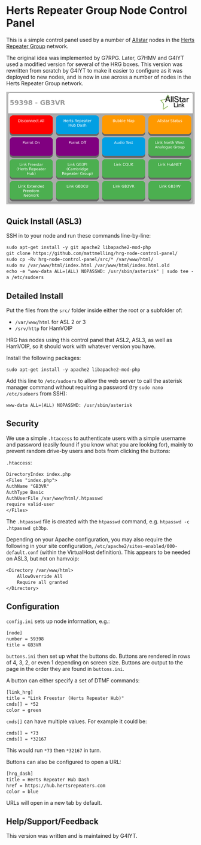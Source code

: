 # Herts Repeater Group Node Control Panel
This is a simple control panel used by a number of [Allstar](https://www.allstarlink.org) nodes in the [Herts Repeater Group](https://hertsrepeaters.com/) network.

The original idea was implemented by G7RPG. Later, G7HMV and G4IYT used a modified version for several of the HRG boxes. This version was rewritten from scratch by G4IYT to make it easier to configure as it was deployed to new nodes, and is now in use across a number of nodes in the Herts Repeater Group network.

![Screenshot of GB3VR control panel](./img/screenshot.png)

## Quick Install (ASL3)
SSH in to your node and run these commands line-by-line:

```
sudo apt-get install -y git apache2 libapache2-mod-php
git clone https://github.com/mattmelling/hrg-node-control-panel/
sudo cp -Rv hrg-node-control-panel/src/* /var/www/html/
sudo mv /var/www/html/index.html /var/www/html/index.html.old
echo -e "www-data ALL=(ALL) NOPASSWD: /usr/sbin/asterisk" | sudo tee -a /etc/sudoers
```

## Detailed Install
Put the files from the `src/` folder inside either the root or a subfolder of:

- `/var/www/html` for ASL 2 or 3
- `/srv/http` for HamVOIP

HRG has nodes using this control panel that ASL2, ASL3, as well as HamVOIP, so it should work with whatever version you have.

Install the following packages:

```
sudo apt-get install -y apache2 libapache2-mod-php
```

Add this line to `/etc/sudoers` to allow the web server to call the asterisk manager command without requiring a password (try `sudo nano /etc/sudoers` from SSH):

```
www-data ALL=(ALL) NOPASSWD: /usr/sbin/asterisk
```

## Security
We use a simple `.htaccess` to authenticate users with a simple username and password (easily found if you know what you are looking for), mainly to prevent random drive-by users and bots from clicking the buttons:

`.htaccess`:

```
DirectoryIndex index.php
<Files "index.php">
AuthName "GB3VR"
AuthType Basic
AuthUserFile /var/www/html/.htpasswd
require valid-user
</Files>
```

The `.htpasswd` file is created with the `htpasswd` command, e.g. `htpasswd -c .htpasswd gb3bp`.

Depending on your Apache configuration, you may also require the following in your site configuration, `/etc/apache2/sites-enabled/000-default.conf` (within the VirtualHost definition). This appears to be needed on ASL3, but not on hamvoip:

```
<Directory /var/www/html>
    AllowOverride All
    Require all granted
</Directory>
```

## Configuration

`config.ini` sets up node information, e.g.:

```
[node]
number = 59398
title = GB3VR
```

`buttons.ini` then set up what the buttons do. Buttons are rendered in rows of 4, 3, 2, or even 1 depending on screen size. Buttons are output to the page in the order they are found in `buttons.ini`.

A button can either specify a set of DTMF commands:

```
[link_hrg]
title = "Link Freestar (Herts Repeater Hub)"
cmds[] = *52
color = green
```

`cmds[]` can have multiple values. For example it could be:

```
cmds[] = *73
cmds[] = *32167
```

This would run `*73` then `*32167` in turn.

Buttons can also be configured to open a URL:

```
[hrg_dash]
title = Herts Repeater Hub Dash
href = https://hub.hertsrepeaters.com
color = blue
```

URLs will open in a new tab by default.

## Help/Support/Feedback
This version was written and is maintained by G4IYT. 
